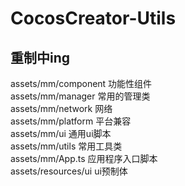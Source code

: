 # CocosCreator-Utils

## 重制中ing

assets/mm/component 功能性组件  
assets/mm/manager 常用的管理类  
assets/mm/network 网络  
assets/mm/platform 平台兼容  
assets/mm/ui 通用ui脚本  
assets/mm/utils 常用工具类  
assets/mm/App.ts 应用程序入口脚本  
assets/resources/ui ui预制体   
